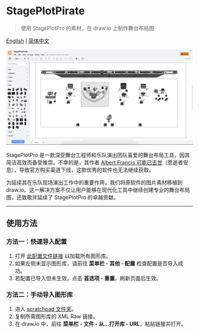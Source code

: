 # StagePlotPirate

> 使用 StagePlotPro 的素材，在 draw.io 上制作舞台布局图

[English](README.md) | [简体中文](README_CN.md)

![example](src/screenshot.png)

StagePlotPro 是一款深受舞台工程师和乐队演出团队喜爱的舞台布局工具，因其简洁高效而备受推崇。不幸的是，其作者 [Albert Francis 可能已去世](https://www.reddit.com/r/livesound/comments/1700war/is_stageplotpro_dead/)（愿逝者安息），导致官方购买渠道下线，这款优秀的软件也无法继续获取。

为延续其在乐队现场演出工作中的重要作用，我们将原软件的图片素材移植到 draw.io。这一解决方案不仅让用户能够在现代化工具中继续创建专业的舞台布局图，还致敬并延续了 StagePlotPro 的卓越贡献。

---

## 使用方法

### 方法一：快速导入配置
1. 打开 [此配置文件链接](https://app.diagrams.net/#_CONFIG_NY1LCsMwDERP460X6SLrfsg60BOorhoL/AmWTHL8jguFYZ4GIY2bb26ajPOeyHiRxIjucoVHs11/4wI1OvwmFvurK7dQi3ExH2rG7h6ll3pACE+jjddUbZWGl+OUPwpEpvdgJimAtgD/N6s/cxrV8+ML) 以加载所有图形库。
2. 如果左侧未显示图形库，请前往 **菜单栏 - 其他 - 配置** 检查配置是否导入成功。
3. 若配置已导入但未生效，点击 **首选项 - 重置**，刷新页面后生效。

### 方法二：手动导入图形库
1. 进入 [scratchpad 文件夹](https://github.com/Chiunownow/StagePlotPirate/tree/main/scratchpad)。
2. 复制所需图形库的 XML Raw 链接。
3. 在 draw.io 中，前往 **菜单栏 - 文件 - 从…打开库 - URL**，粘贴链接并打开。